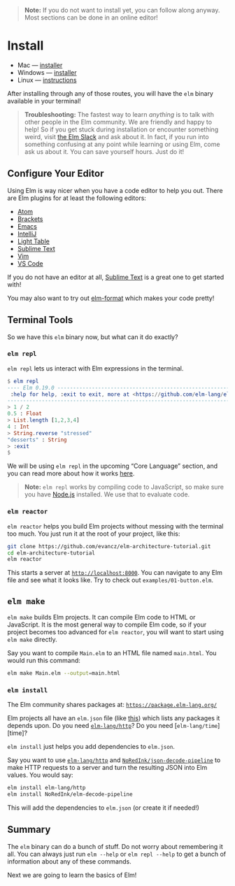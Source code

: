 > **Note:** If you do not want to install yet, you can follow along anyway. Most sections can be done in an online editor!


# Install

  * Mac &mdash; [installer][mac]
  * Windows &mdash; [installer][win]
  * Linux &mdash; [instructions][linux]

[mac]: https://github.com/elm/compiler/releases/download/0.19.0/installer-for-mac.pkg
[win]: https://github.com/elm/compiler/releases/download/0.19.0/installer-for-windows.exe
[linux]: https://gist.github.com/evancz/442b56717b528f913d1717f2342a295d
[npm]: https://www.npmjs.com/package/elm

After installing through any of those routes, you will have the `elm` binary available in your terminal!

> **Troubleshooting:** The fastest way to learn *anything* is to talk with other people in the Elm community. We are friendly and happy to help! So if you get stuck during installation or encounter something weird, visit [the Elm Slack](http://elmlang.herokuapp.com/) and ask about it. In fact, if you run into something confusing at any point while learning or using Elm, come ask us about it. You can save yourself hours. Just do it!


## Configure Your Editor

Using Elm is way nicer when you have a code editor to help you out. There are Elm plugins for at least the following editors:

  * [Atom](https://atom.io/packages/language-elm)
  * [Brackets](https://github.com/lepinay/elm-brackets)
  * [Emacs](https://github.com/jcollard/elm-mode)
  * [IntelliJ](https://github.com/durkiewicz/elm-plugin)
  * [Light Table](https://github.com/rundis/elm-light)
  * [Sublime Text](https://packagecontrol.io/packages/Elm%20Language%20Support)
  * [Vim](https://github.com/ElmCast/elm-vim)
  * [VS Code](https://github.com/sbrink/vscode-elm)

If you do not have an editor at all, [Sublime Text](https://www.sublimetext.com/) is a great one to get started with!

You may also want to try out [elm-format][] which makes your code pretty!

[elm-format]: https://github.com/avh4/elm-format


## Terminal Tools

So we have this `elm` binary now, but what can it do exactly?


### `elm repl`

`elm repl` lets us interact with Elm expressions in the terminal.

```elm
$ elm repl
---- Elm 0.19.0 ----------------------------------------------------------------
 :help for help, :exit to exit, more at <https://github.com/elm-lang/elm-repl>
--------------------------------------------------------------------------------
> 1 / 2
0.5 : Float
> List.length [1,2,3,4]
4 : Int
> String.reverse "stressed"
"desserts" : String
> :exit
$
```

We will be using `elm repl` in the upcoming &ldquo;Core Language&rdquo; section, and you can read more about how it works [here](https://github.com/elm-lang/elm-compiler/blob/master/docs/repl.md).

> **Note:** `elm repl` works by compiling code to JavaScript, so make sure you have [Node.js](http://nodejs.org/) installed. We use that to evaluate code.


### `elm reactor`

`elm reactor` helps you build Elm projects without messing with the terminal too much. You just run it at the root of your project, like this:

```bash
git clone https://github.com/evancz/elm-architecture-tutorial.git
cd elm-architecture-tutorial
elm reactor
```

This starts a server at [`http://localhost:8000`](http://localhost:8000). You can navigate to any Elm file and see what it looks like. Try to check out `examples/01-button.elm`.


## `elm make`

`elm make` builds Elm projects. It can compile Elm code to HTML or JavaScript. It is the most general way to compile Elm code, so if your project becomes too advanced for `elm reactor`, you will want to start using `elm make` directly.

Say you want to compile `Main.elm` to an HTML file named `main.html`. You would run this command:

```bash
elm make Main.elm --output=main.html
```

### `elm install`

The Elm community shares packages at: [`https://package.elm-lang.org/`](https://package.elm-lang.org/)

Elm projects all have an `elm.json` file (like [this](https://github.com/elm-lang/elm-compiler/blob/master/docs/elm.json/application.md)) which lists any packages it depends upon. Do you need [`elm-lang/http`][http]? Do you need [`elm-lang/time`][time]?

`elm install` just helps you add dependencies to `elm.json`.

Say you want to use [`elm-lang/http`][http] and [`NoRedInk/json-decode-pipeline`][pipe] to make HTTP requests to a server and turn the resulting JSON into Elm values. You would say:

[http]: https://package.elm-lang.org/packages/elm/http/latest
[json]: https://package.elm-lang.org/packages/elm/json/latest
[pipe]: https://package.elm-lang.org/packages/NoRedInk/json-decode-pipeline/latest

```bash
elm install elm-lang/http
elm install NoRedInk/elm-decode-pipeline
```

This will add the dependencies to `elm.json` (or create it if needed!)


## Summary

The `elm` binary can do a bunch of stuff. Do not worry about remembering it all. You can always just run `elm --help` or `elm repl --help` to get a bunch of information about any of these commands.

Next we are going to learn the basics of Elm!